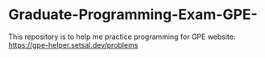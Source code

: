 # Graduate-Programming-Exam-GPE-
This repository is to help me practice programming for GPE
website: https://gpe-helper.setsal.dev/problems

